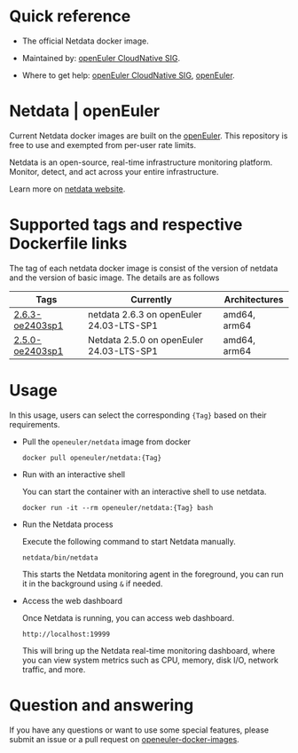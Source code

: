 # Quick reference

- The official Netdata docker image.

- Maintained by: [openEuler CloudNative SIG](https://gitee.com/openeuler/cloudnative).

- Where to get help: [openEuler CloudNative SIG](https://gitee.com/openeuler/cloudnative), [openEuler](https://gitee.com/openeuler/community).

# Netdata | openEuler
Current Netdata docker images are built on the [openEuler](https://repo.openeuler.org/). This repository is free to use and exempted from per-user rate limits.

Netdata is an open-source, real-time infrastructure monitoring platform. Monitor, detect, and act across your entire infrastructure.

Learn more on [netdata website](https://netdata.org/docs/latest/introduction/index.html).

# Supported tags and respective Dockerfile links
The tag of each netdata docker image is consist of the version of netdata and the version of basic image. The details are as follows

| Tags                                                                                                                             | Currently                                |  Architectures|
|----------------------------------------------------------------------------------------------------------------------------------|------------------------------------------|--|
|[2.6.3-oe2403sp1](https://gitee.com/openeuler/openeuler-docker-images/blob/master/Others/netdata/2.6.3/24.03-lts-sp1/Dockerfile) | netdata 2.6.3 on openEuler 24.03-LTS-SP1 | amd64, arm64 |
| [2.5.0-oe2403sp1](https://gitee.com/openeuler/openeuler-docker-images/blob/master/Others/netdata/2.5.0/24.03-lts-sp1/Dockerfile) | Netdata 2.5.0 on openEuler 24.03-LTS-SP1 | amd64, arm64 |

# Usage
In this usage, users can select the corresponding `{Tag}`  based on their requirements.

- Pull the `openeuler/netdata` image from docker

	```
	docker pull openeuler/netdata:{Tag}
	```
 
- Run with an interactive shell

    You can start the container with an interactive shell to use netdata.
    ```
    docker run -it --rm openeuler/netdata:{Tag} bash
    ```
    
- Run the Netdata process

    Execute the following command to start Netdata manually.
	```
	netdata/bin/netdata
	```
 	This starts the Netdata monitoring agent in the foreground, you can run it in the background using `&` if needed.

- Access the web dashboard
   
    Once Netdata is running, you can access web dashboard. 
	```
	http://localhost:19999
	```
    This will bring up the Netdata real-time monitoring dashboard, where you can view system metrics such as CPU, memory, disk I/O, network traffic, and more.

# Question and answering
If you have any questions or want to use some special features, please submit an issue or a pull request on [openeuler-docker-images](https://gitee.com/openeuler/openeuler-docker-images).